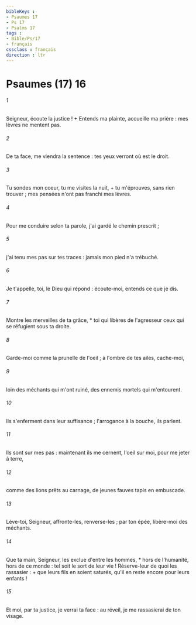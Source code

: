 ```yaml
---
bibleKeys : 
- Psaumes 17
- Ps 17
- Psalms 17
tags : 
- Bible/Ps/17
- français
cssclass : français
direction : ltr
---
```


# Psaumes (17) 16

###### 1
Seigneur, écoute la justice ! + Entends ma plainte, accueille ma prière : mes lèvres ne mentent pas.
###### 2
De ta face, me viendra la sentence : tes yeux verront où est le droit.
###### 3
Tu sondes mon coeur, tu me visites la nuit, + tu m'éprouves, sans rien trouver ; mes pensées n'ont pas franchi mes lèvres.
###### 4
Pour me conduire selon ta parole, j'ai gardé le chemin prescrit ;
###### 5
j'ai tenu mes pas sur tes traces : jamais mon pied n'a trébuché.
###### 6
Je t'appelle, toi, le Dieu qui répond : écoute-moi, entends ce que je dis.
###### 7
Montre les merveilles de ta grâce, * toi qui libères de l'agresseur ceux qui se réfugient sous ta droite.
###### 8
Garde-moi comme la prunelle de l'oeil ; à l'ombre de tes ailes, cache-moi,
###### 9
loin des méchants qui m'ont ruiné, des ennemis mortels qui m'entourent.
###### 10
Ils s'enferment dans leur suffisance ; l'arrogance à la bouche, ils parlent.
###### 11
Ils sont sur mes pas : maintenant ils me cernent, l'oeil sur moi, pour me jeter à terre,
###### 12
comme des lions prêts au carnage, de jeunes fauves tapis en embuscade.
###### 13
Lève-toi, Seigneur, affronte-les, renverse-les ; par ton épée, libère-moi des méchants.
###### 14
Que ta main, Seigneur, les exclue d'entre les hommes, * hors de l'humanité, hors de ce monde : tel soit le sort de leur vie ! Réserve-leur de quoi les rassasier : + que leurs fils en soient saturés, qu'il en reste encore pour leurs enfants !
###### 15
Et moi, par ta justice, je verrai ta face : au réveil, je me rassasierai de ton visage.
